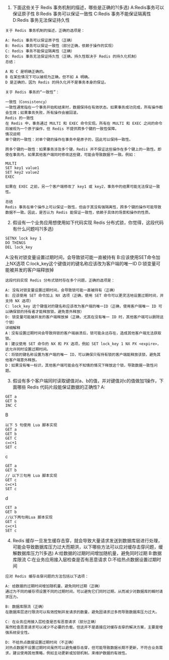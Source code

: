1. 下面这些关于 Redis 事务机制的描述，哪些是正确的?(多选) 
A:Redis事务可以保证原子性
B:Redis 事务可以保证一致性
C:Redis 事务不能保证隔离性
D:Redis 事务无法保证持久性

```
关于 Redis 事务机制的描述，正确的选项是：

A: Redis 事务可以保证原子性（正确）
B: Redis 事务可以保证一致性（部分正确，依赖于操作的实现）
C: Redis 事务不能保证隔离性（正确）
D: Redis 事务无法保证持久性（正确，持久性取决于 Redis 的持久化机制）
总结：

A 和 C 是明确正确的。
B 在某些情况下可以被视为正确，但不如 A 明确。
D 是正确的，因为 Redis 的持久化并不是事务本身的保证。

关于 Redis 事务的“一致性”：

一致性（Consistency）
一致性通常指在一个事务开始和结束时，数据保持在有效状态。如果事务成功完成，所有操作都会生效；如果事务失败，所有操作会被回滚。
Redis 的一致性
在 Redis 中，事务通过 MULTI 和 EXEC 命令实现。所有在 MULTI 和 EXEC 之间的命令将被视为一个原子操作，但 Redis 不提供跨多个键的一致性保障。
情况说明
单个键的一致性：对单个键的操作在事务中是原子的，因此可以保持一致性。

跨多个键的一致性：如果事务涉及多个键，Redis 并不保证这些操作在多个键上的一致性。即使在事务内，如果其他客户端同时修改这些键，可能会导致数据不一致。例如：

MULTI
SET key1 value1
SET key2 value2
EXEC

如果在 EXEC 之前，另一个客户端修改了 key1 或 key2，事务中的结果可能无法保证一致性。

总结
Redis 事务在单个操作上可以保证一致性，但由于其没有强隔离性，跨多个键的操作可能导致数据不一致。因此，是否认为 Redis 能保证一致性，依赖于具体的场景和操作的性质。
```

2. 假设有一个业务应用想使用如下代码实现 Redis 分布式锁，你觉得，这段代码有什么问题吗?(多选)
```
SETNX lock key 1
DO THINGS
DEL lock_key
```
A:没有对锁变量设置过期时间，会导致锁可能一直被持有
B:应该使用SET命令加上NX选项
C:lock_key这个键值对的键名称应该改为客户端的唯一ID
D:锁变量可能被并发的客户端释放掉
```
这段代码实现 Redis 分布式锁时存在多个问题，正确的选项是：

A: 没有对锁变量设置过期时间，会导致锁可能一直被持有（正确）
B: 应该使用 SET 命令加上 NX 选项（正确，使用 SET 命令可以更灵活地设置过期时间，并支持 NX 选项）
C: lock_key 这个键值对的键名称应该改为客户端的唯一ID（正确，使用客户端唯一 ID 可以确保锁的持有者才能释放锁，避免意外释放）
D: 锁变量可能被并发的客户端释放掉（正确，尤其在没有唯一 ID 时，其他客户端可以删除这个锁）
详细解释
A：没有设置过期时间会导致持锁的客户端崩溃后，锁可能永远存在，造成其他客户端无法获取锁。
B：建议使用 SET 命令的 NX 和 PX 选项，例如 SET lock_key 1 NX PX <expire>，这允许同时设置过期时间。
C：将锁的键名称设置为客户端的唯一 ID，可以确保只有持有锁的客户端能释放该锁，避免其他客户端意外释放。
D：如果没有唯一标识，其他客户端可能会在不知情的情况下释放这个锁，导致数据一致性问题。
```

3. 假设有多个客户端同时读取键值对a、b的值，并对键值对c的值做加1操作，下面哪些 Redis 代码片段能保证数据的正确性?
A:
```
GET a
GET b
INC C
```
B
```
以下 5 句使用 Lua 脚本实现
GET a
GET b
GET C
c=c+1
SET c
```
c
```
GET a
GET b
// 以下三句用 Lua 脚本实现
GET c
c=c+1
SET c
```
d
```
CET a
GET b
//以下两句用Lua 脚本实现
GET c
c=c+1
SET c
```

4. Redis 缓存一旦发生缓存击穿，就会导致大量请求发送到数据库层进行处理，可能会导致数据库压力过大而期洪，以下哪些方法可以应对缓存击穿问题，缓解数据库压力?(多选)
A:给数据的过期时间增加随机量，避免同时过期
B:数据库限流
C:在业务应用接入层检查是否有恶意请求
D:不给热点数据设置过期时间
```
应对 Redis 缓存击穿问题的方法包括以下选项：

A: 给数据的过期时间增加随机量，避免同时过期（正确）
通过为不同的缓存项设置不同的过期时间，可以避免它们同时过期，从而减少对数据库的瞬时请求压力。

B: 数据库限流（正确）
在数据库层进行限流可以有效控制并发请求的数量，避免因请求过多而导致数据库压力过大。

C: 在业务应用接入层检查是否有恶意请求（部分正确）
虽然检查恶意请求可以减少不必要的负载，但这并不是直接应对缓存击穿的解决方案，主要是增强系统安全性。

D: 不给热点数据设置过期时间（不正确）
对热点数据不设置过期时间虽然可以避免缓存击穿，但可能导致数据长期不更新，不符合业务需求。建议使用其他策略，例如主动更新或加锁机制，来维护数据的有效性。
```

